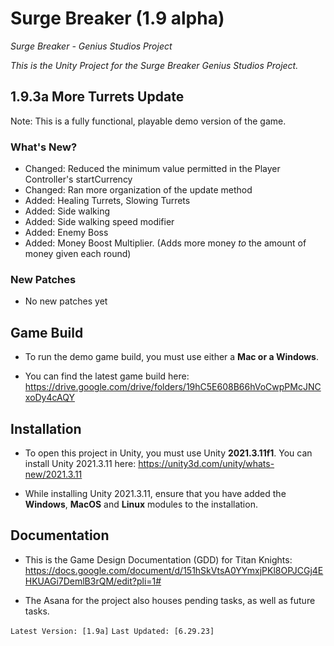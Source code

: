 # Surge Breaker (1.9 alpha)
 *Surge Breaker - Genius Studios Project*
 
*This is the Unity Project for the Surge Breaker Genius Studios Project.*

## 1.9.3a More Turrets Update

Note: This is a fully functional, playable demo version of the game.

### What's New?

- Changed: Reduced the minimum value permitted in the Player Controller's startCurrency
- Changed: Ran more organization of the update method
- Added: Healing Turrets, Slowing Turrets
- Added: Side walking
- Added: Side walking speed modifier
- Added: Enemy Boss
- Added: Money Boost Multiplier. (Adds more money *to* the amount of money given each round) 

### New Patches
- No new patches yet

## Game Build 

- To run the demo game build, you must use either a **Mac or a Windows**.

- You can find the latest game build here: https://drive.google.com/drive/folders/19hC5E608B66hVoCwpPMcJNCxoDy4cAQY

## Installation
- To open this project in Unity, you must use Unity __2021.3.11f1__. You can install Unity 2021.3.11 here: https://unity3d.com/unity/whats-new/2021.3.11

- While installing Unity 2021.3.11, ensure that you have added the **Windows**, **MacOS** and **Linux** modules to the installation. 

## Documentation
- This is the Game Design Documentation (GDD) for Titan Knights: https://docs.google.com/document/d/151hSkVtsA0YYmxjPKl8OPJCGj4EHKUAGi7DemlB3rQM/edit?pli=1# 

- The Asana for the project also houses pending tasks, as well as future tasks.



`Latest Version: [1.9a]`
`Last Updated: [6.29.23]`
